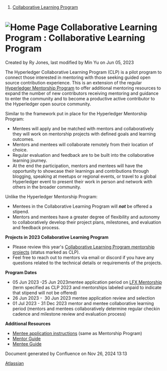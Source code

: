 1. [Collaborative Learning Program](index.html)

# ![Home Page](images/icons/contenttypes/home_page_16.png) Collaborative Learning Program : Collaborative Learning Program

Created by Ry Jones, last modified by Min Yu on Jun 05, 2023

The Hyperledger Collaborative Learning Program (CLP) is a pilot program to connect those interested in mentoring with those seeking guided open source contribution experience. This is an extension of the regular [Hyperledger Mentorship Program](https://lf-hyperledger.atlassian.net/wiki/display/INTERN/Hyperledger+Mentorship+Program) to offer additional mentoring resources to expand the number of new contributors receiving mentoring and guidance to enter the community and to become a productive active contributor to the Hyperledger open source community.

Similar to the framework put in place for the Hyperledger Mentorship Program:

- Mentees will apply and be matched with mentors and collaboratively they will work on mentorship projects with defined goals and learning outcomes.
- Mentors and mentees will collaborate remotely from their location of choice.
- Regular evaluation and feedback are to be built into the collaborative learning journey.
- At the end the participation, mentors and mentees will have the opportunity to showcase their learnings and contributions through blogging, speaking at meetups or regional events, or travel to a global Hyperledger event to present their work in person and network with others in the broader community.

Unlike the Hyperledger Mentorship Program:

- Mentees in the Collaborative Learning Program will ***not*** be offered a stipend.
- Mentors and mentees have a greater degree of flexibility and autonomy to collaboratively develop their project plans, milestones, and evaluation and feedback process.

**Projects in 2023 Collaborative Learning Program**

- Please review this year's [Collaborative Learning Program mentorship projects](https://lf-hyperledger.atlassian.net/wiki/display/CLP/2023+CLP+projects) (status marked as CLP).
- Feel free to reach out to mentors via email or discord if you have any questions related to the technical details or requirements of the projects.

**Program Dates**

- 05 Jun 2023 -25 Jun 2023mentee application period on [LFX Mentorship](https://mentorship.lfx.linuxfoundation.org/#projects_accepting) (term specified as CLP 2023 and mentorships labeled unpaid to indicate that stipend will not be offered)
- 26 Jun 2023 -  30 Jun 2023 mentee application review and selection
- 01 Jul 2023 - 31 Dec 2023 mentor and mentee collaborative learning period (mentors and mentees collaboratively determine regular checkin cadence and milestone review and evaluation process)

**Additional Resources**

- [Mentee application instructions](https://lf-hyperledger.atlassian.net/wiki/display/INTERN/How+to+Apply) (same as Mentorship Program)
- [Mentor Guide](https://docs.linuxfoundation.org/lfx/mentorship/mentor-guide)
- [Mentee Guide](https://docs.linuxfoundation.org/lfx/mentorship/mentee-guide)

Document generated by Confluence on Nov 26, 2024 13:13

[Atlassian](http://www.atlassian.com/)
